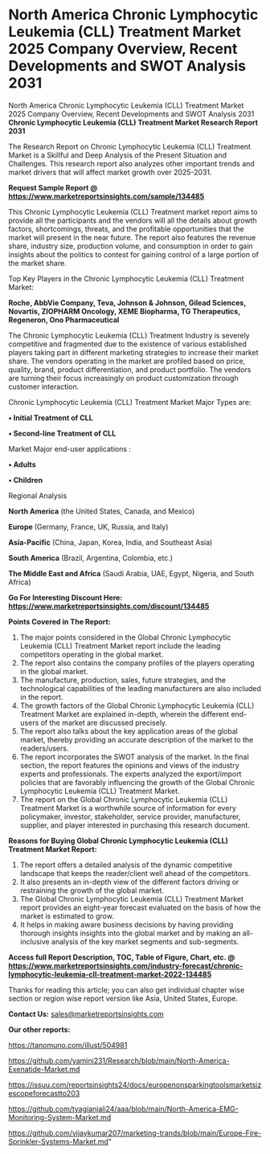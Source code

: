 # North America Chronic Lymphocytic Leukemia (CLL) Treatment Market 2025 Company Overview, Recent Developments and SWOT Analysis 2031
 North America Chronic Lymphocytic Leukemia (CLL) Treatment Market 2025 Company Overview, Recent Developments and SWOT Analysis 2031
<strong>Chronic Lymphocytic Leukemia (CLL) Treatment Market Research Report 2031</strong>

The Research Report on Chronic Lymphocytic Leukemia (CLL) Treatment Market is a Skillful and Deep Analysis of the Present Situation and Challenges. This research report also analyzes other important trends and market drivers that will affect market growth over 2025-2031.

<strong>Request Sample Report @ <a href=https://www.marketreportsinsights.com/sample/134485>https://www.marketreportsinsights.com/sample/134485</a></strong>

This Chronic Lymphocytic Leukemia (CLL) Treatment market report aims to provide all the participants and the vendors will all the details about growth factors, shortcomings, threats, and the profitable opportunities that the market will present in the near future. The report also features the revenue share, industry size, production volume, and consumption in order to gain insights about the politics to contest for gaining control of a large portion of the market share.

Top Key Players in the Chronic Lymphocytic Leukemia (CLL) Treatment Market:

<strong>Roche, AbbVie Company, Teva, Johnson & Johnson, Gilead Sciences, Novartis, ZIOPHARM Oncology, XEME Biopharma, TG Therapeutics, Regeneron, Ono Pharmaceutical</strong>

The Chronic Lymphocytic Leukemia (CLL) Treatment Industry is severely competitive and fragmented due to the existence of various established players taking part in different marketing strategies to increase their market share. The vendors operating in the market are profiled based on price, quality, brand, product differentiation, and product portfolio. The vendors are turning their focus increasingly on product customization through customer interaction.

Chronic Lymphocytic Leukemia (CLL) Treatment Market Major Types are:

<strong>• Initial Treatment of CLL

• Second-line Treatment of CLL</strong>

Market Major end-user applications :

<strong>• Adults

• Children</strong>

Regional Analysis

</u><strong><b>North America</b></strong> (the United States, Canada, and Mexico)

<strong><b>Europe </b></strong>(Germany, France, UK, Russia, and Italy)

<strong><b>Asia-Pacific</b></strong> (China, Japan, Korea, India, and Southeast Asia)

<strong><b>South America</b></strong> (Brazil, Argentina, Colombia, etc.)

<strong><b>The Middle East and Africa</b></strong> (Saudi Arabia, UAE, Egypt, Nigeria, and South Africa)

<strong>Go For Interesting Discount Here: <a href=https://www.marketreportsinsights.com/discount/134485>https://www.marketreportsinsights.com/discount/134485</a></strong>

<strong>Points Covered in The Report:</strong>
<ol>
  <li>The major points considered in the Global Chronic Lymphocytic Leukemia (CLL) Treatment Market report include the leading competitors operating in the global market.</li>
  <li>The report also contains the company profiles of the players operating in the global market.</li>
  <li>The manufacture, production, sales, future strategies, and the technological capabilities of the leading manufacturers are also included in the report.</li>
  <li>The growth factors of the Global Chronic Lymphocytic Leukemia (CLL) Treatment Market are explained in-depth, wherein the different end-users of the market are discussed precisely.</li>
  <li>The report also talks about the key application areas of the global market, thereby providing an accurate description of the market to the readers/users.</li>
  <li>The report incorporates the SWOT analysis of the market. In the final section, the report features the opinions and views of the industry experts and professionals. The experts analyzed the export/import policies that are favorably influencing the growth of the Global Chronic Lymphocytic Leukemia (CLL) Treatment Market.</li>
  <li>The report on the Global Chronic Lymphocytic Leukemia (CLL) Treatment Market is a worthwhile source of information for every policymaker, investor, stakeholder, service provider, manufacturer, supplier, and player interested in purchasing this research document.</li>
</ol>
<strong>Reasons for Buying Global Chronic Lymphocytic Leukemia (CLL) Treatment Market Report:</strong>

<ol>
  <li>The report offers a detailed analysis of the dynamic competitive landscape that keeps the reader/client well ahead of the competitors.</li>
  <li>It also presents an in-depth view of the different factors driving or restraining the growth of the global market.</li>
  <li>The Global Chronic Lymphocytic Leukemia (CLL) Treatment Market report provides an eight-year forecast evaluated on the basis of how the market is estimated to grow.</li>
  <li>It helps in making aware business decisions by having providing thorough insights insights into the global market and by making an all-inclusive analysis of the key market segments and sub-segments.</li>
</ol>
<strong>Access full Report Description, TOC, Table of Figure, Chart, etc. @ <a href=https://www.marketreportsinsights.com/industry-forecast/chronic-lymphocytic-leukemia-cll-treatment-market-2022-134485>https://www.marketreportsinsights.com/industry-forecast/chronic-lymphocytic-leukemia-cll-treatment-market-2022-134485</a></strong>


Thanks for reading this article; you can also get individual chapter wise section or region wise report version like Asia, United States, Europe.

<strong>Contact Us:</strong>
sales@marketreportsinsights.com

<strong>Our other reports:</strong>

<a href=https://tanomuno.com/illust/504981>https://tanomuno.com/illust/504981</a>

<a href=https://github.com/yamini231/Research/blob/main/North-America-Exenatide-Market.md>https://github.com/yamini231/Research/blob/main/North-America-Exenatide-Market.md</a>

<a href=https://issuu.com/reportsinsights24/docs/europenonsparkingtoolsmarketsizescopeforecastto203>https://issuu.com/reportsinsights24/docs/europenonsparkingtoolsmarketsizescopeforecastto203</a>

<a href=https://github.com/tyagianjali24/aaa/blob/main/North-America-EMG-Monitoring-System-Market.md>https://github.com/tyagianjali24/aaa/blob/main/North-America-EMG-Monitoring-System-Market.md</a>

<a href=https://github.com/vijaykumar207/marketing-trands/blob/main/Europe-Fire-Sprinkler-Systems-Market.md>https://github.com/vijaykumar207/marketing-trands/blob/main/Europe-Fire-Sprinkler-Systems-Market.md</a>"
